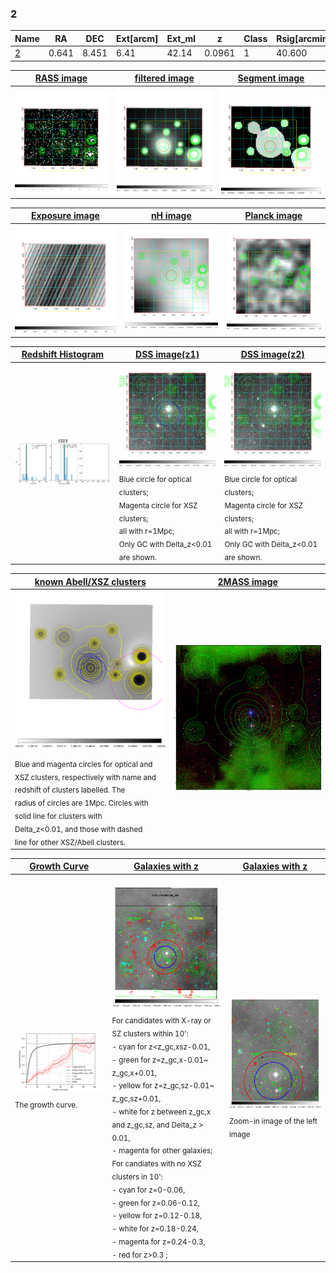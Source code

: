 <div STYLE="page-break-after: always;"></div>

### 2

|Name          |RA          |DEC      | Ext[arcm] | Ext_ml | z    | Class| Rsig[arcmin] | CRsig[c/s] | CR500[c/s] | R500[Mpc] |L500[erg/s]|F500[erg/s/cm^2]| M500[Msun]|Tx[keV]|beta|GC(XSZ,Delta_z<0.01)| GC(OPT,Delta_z<0.01)|GC|alias|
|--------------|------------|------------|---|---|-----------|--------|------|------|----|----|----|----|----|----|----|----|----|----|---|
|[2](script/2.md)     | 0.641       | 8.451       | 6.41    | 42.14   | 0.0961 | 1   | 40.600 |0.442 |0.392 |1.023 |1.677e+44 |7.202e-12 |3.334e+14 |4.638 |0.410 |-, |Wen, |-, |t323|

|[RASS image](../image/2/2_img.pdf)|[filtered image](../image/2/2_fil.pdf)|[Segment image](../image/2/2_seg.pdf)|
|-------------------|--------------------|-------------------|
| <img src="../image/2/2_img.png" width="300">  | <img src="../image/2/2_fil.png" width="300">   | <img src="../image/2/2_seg.png" width="300">  |

|[Exposure image](../image/2/2_mex.pdf)| [nH image](../image/2/2_nh.pdf)| [Planck image](../image/2/2_p.pdf)|
|-------------------|--------------------|-------------------|
|<img src="../image/2/2_mex.png" width="300">   | <img src="../image/2/2_nh.png" width="300">    | <img src="../image/2/2_p.png" width="300"> |

|[Redshift Histogram](../image/2/2_zg.pdf) | [DSS image(z1)](../image/2/2_dss_z1.pdf)      |  [DSS image(z2)](../image/2/2_dss_z2.pdf)    |
|-------------------|--------------------|-------------------|
|<img src="../image/2/2_zg.png" width="300"> |<img src="../image/2/2_dss_z1.png" width="300"> <sub><br>Blue circle for optical clusters; <br>Magenta circle for XSZ clusters; <br>all with r=1Mpc; <br>Only GC with Delta_z<0.01 are shown. </sub>| <img src="../image/2/2_dss_z2.png" width="300"><sub><br>Blue circle for optical clusters; <br>Magenta circle for XSZ clusters; <br>all with r=1Mpc; <br>Only GC with Delta_z<0.01 are shown. </sub> |

|[known Abell/XSZ clusters](../image/2/2_m.pdf) | [2MASS image](../image/2/2_2mass.pdf)      |
|-------------------|-------------------|
|<img src=../image/2/2_m.png width="300"> <sub><br>Blue and magenta circles for optical and <br>XSZ clusters, respectively with name and <br>redshift of clusters labelled. The <br>radius of circles are 1Mpc. Circles with <br>solid line for clusters with <br>Delta_z<0.01, and those with dashed <br>line for other XSZ/Abell clusters.        </sub>|<img src="../image/2/2_2mass.png" width="300">  |

|[Growth Curve](../image/2/2_gca_all.png) |[Galaxies with z](../image/2/2_opt_ned.pdf) |[Galaxies with z](../image/2/2_opt_ned_zoom.pdf) |
|-------------------|-------------------|-------------------|
| <img src="../image/2/2_gca_all.png" width="300"> <sub><br>The growth curve.</sub>| <img src=../image/2/2_opt_ned.png width="300"> <br><sub> For candidates with X-ray or SZ clusters within 10': <br> - cyan for z<z_gc,xsz-0.01, <br> - green for z=z_gc,x-0.01~ z_gc,x+0.01, <br> - yellow for z=z_gc,sz-0.01~ z_gc,sz+0.01, <br> - white for z between z_gc,x and z_gc,sz, and Delta_z > 0.01, <br> - magenta for other galaxies; <br>For candiates with no XSZ clusters in 10': <br> - cyan for z=0-0.06, <br> - green for z=0.06-0.12, <br> - yellow for z=0.12-0.18, <br> - white for z=0.18-0.24, <br> - magenta for z=0.24-0.3, <br> - red for z>0.3 ;  </sub>|<img src=../image/2/2_opt_ned_zoom.png width="300">  <br><sub> Zoom-in image of the left image</sub>|




